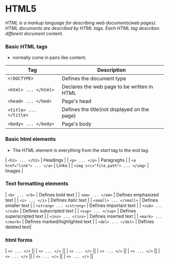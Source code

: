 HTML5
========
_HTML is a markup language for describing web documents(web pages)._
_HTML documents are described by HTML tags._
_Each HTML tag describes different document content._

### Basic HTML tags
* normally come in pairs like <tagname>content</tagname>.

|Tag|Description|
|---|-----------|
| `<!DOCTYPE>` | Defines the document type |
| `<html> ... </html>` | Declares the web page to be written in HTML |
| `<head> ... </hed>` | Page's head |
| `<title> ... </title>` | Defines the title(not displayed on the page) |
| `<body> ... </body>` | Page's body |

 
### Basic html elements
* The HTML element is everything from the start tag to the end tag.

| `<h1> ... </h1>` | Headings |
| `<p> ... </p>` | Paragraghs |
| `<a href="link"> ... </a>` | Links |
| `<img src="file_path"> ... </img>` | Images |

### Text formatting elements
| `<b> ... </b>` | Defines bold text |
| `<em> ... </em>` | Defines emphasized text |
| `<i> ... </i>` | Defines italic text |
| `<small> ... </small>` | Defines smaller text |
| `<strong> ... </strong>` | Defines important text |
| `<sub> ... </sub>` | Defines subscripted text |
| `<sup> ... </sup>` | Defines superscripted text |
| `<ins> ... </ins>` | Defines inserted text |
| `<mark> ... </mark>` | Defines marked/highlighted text |
| `<del> ... </del>` | Defines deleted text|

### html forms
| `<> ... </>` ||
| `<> ... </>` ||
| `<> ... </>` ||
| `<> ... </>` ||
| `<> ... </>` ||
| `<> ... </>` ||
| `<> ... </>` ||
| `<> ... </>` ||